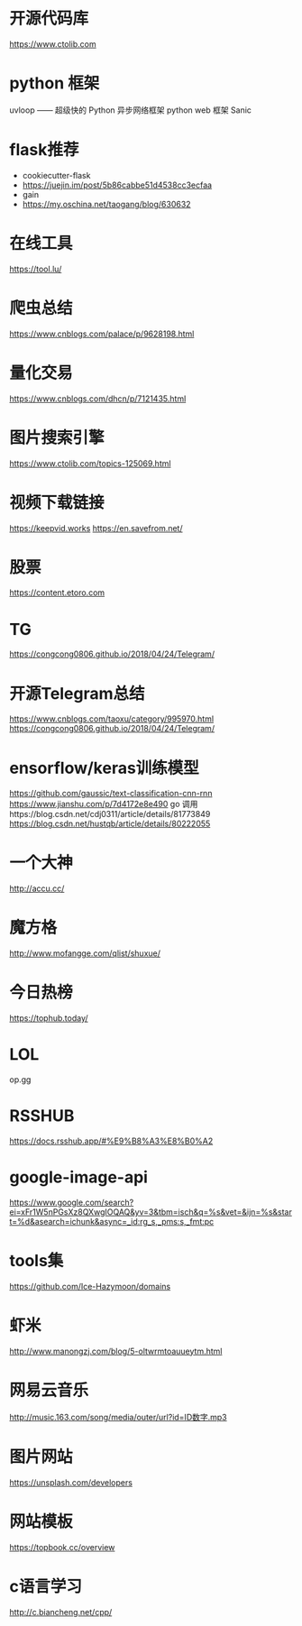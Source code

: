 # 开源代码库
https://www.ctolib.com

# python 框架
uvloop —— 超级快的 Python 异步网络框架
python web 框架 Sanic
# flask推荐
- cookiecutter-flask
- https://juejin.im/post/5b86cabbe51d4538cc3ecfaa
- gain
- https://my.oschina.net/taogang/blog/630632

# 在线工具
https://tool.lu/

# 爬虫总结
https://www.cnblogs.com/palace/p/9628198.html

# 量化交易
https://www.cnblogs.com/dhcn/p/7121435.html

# 图片搜索引擎
https://www.ctolib.com/topics-125069.html

# 视频下载链接
https://keepvid.works
https://en.savefrom.net/

# 股票
https://content.etoro.com

# TG
https://congcong0806.github.io/2018/04/24/Telegram/

# 开源Telegram总结
https://www.cnblogs.com/taoxu/category/995970.html
https://congcong0806.github.io/2018/04/24/Telegram/

# ensorflow/keras训练模型
https://github.com/gaussic/text-classification-cnn-rnn
https://www.jianshu.com/p/7d4172e8e490
go 调用https://blog.csdn.net/cdj0311/article/details/81773849
https://blog.csdn.net/hustqb/article/details/80222055

# 一个大神
http://accu.cc/

# 魔方格
http://www.mofangge.com/qlist/shuxue/

# 今日热榜
https://tophub.today/

# LOL
op.gg

# RSSHUB
https://docs.rsshub.app/#%E9%B8%A3%E8%B0%A2

# google-image-api
https://www.google.com/search?ei=xFr1W5nPGsXz8QXwgIOQAQ&yv=3&tbm=isch&q=%s&vet=&ijn=%s&start=%d&asearch=ichunk&async=_id:rg_s,_pms:s,_fmt:pc

# tools集
https://github.com/Ice-Hazymoon/domains

# 虾米
http://www.manongzj.com/blog/5-oltwrmtoauueytm.html

# 网易云音乐
http://music.163.com/song/media/outer/url?id=ID数字.mp3

# 图片网站 
https://unsplash.com/developers

# 网站模板
https://topbook.cc/overview

# c语言学习
http://c.biancheng.net/cpp/
